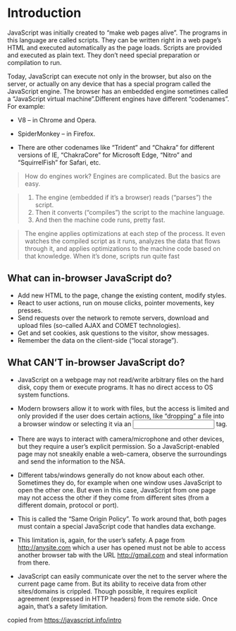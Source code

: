 # Introduction 

JavaScript was initially created to “make web pages alive”. The programs in this language are called scripts. They can be written right in a web page’s HTML and executed automatically as the page loads. Scripts are provided and executed as plain text. They don’t need special preparation or compilation to run.

Today, JavaScript can execute not only in the browser, but also on the server, or actually on any device that has a special program called the JavaScript engine. The browser has an embedded engine sometimes called a “JavaScript virtual machine”.Different engines have different “codenames”. For example:

* V8 – in Chrome and Opera.

* SpiderMonkey – in Firefox.

* There are other codenames like “Trident” and “Chakra” for different versions of IE, “ChakraCore” for Microsoft Edge, “Nitro” and “SquirrelFish” for Safari, etc.

> How do engines work?
> Engines are complicated. But the basics are easy.

> 1. The engine (embedded if it’s a browser) reads (“parses”) the script.
> 2. Then it converts (“compiles”) the script to the machine language.
> 3. And then the machine code runs, pretty fast.

> The engine applies optimizations at each step of the process. It even watches the compiled script as it runs, analyzes the data that flows through it, and applies optimizations to the machine code based on that knowledge. When it’s done, scripts run quite fast

## What can in-browser JavaScript do?

* Add new HTML to the page, change the existing content, modify styles.
* React to user actions, run on mouse clicks, pointer movements, key presses.
* Send requests over the network to remote servers, download and upload files (so-called AJAX and COMET technologies).
* Get and set cookies, ask questions to the visitor, show messages.
* Remember the data on the client-side (“local storage”).

## What CAN’T in-browser JavaScript do?

* JavaScript on a webpage may not read/write arbitrary files on the hard disk, copy them or execute programs. It has no direct access to OS system functions.

* Modern browsers allow it to work with files, but the access is limited and only provided if the user does certain actions, like “dropping” a file into a browser window or selecting it via an <input> tag.

* There are ways to interact with camera/microphone and other devices, but they require a user’s explicit permission. So a JavaScript-enabled page may not sneakily enable a web-camera, observe the surroundings and send the information to the NSA.

* Different tabs/windows generally do not know about each other. Sometimes they do, for example when one window uses JavaScript to open the other one. But even in this case, JavaScript from one page may not access the other if they come from different sites (from a different domain, protocol or port).

* This is called the “Same Origin Policy”. To work around that, both pages must contain a special JavaScript code that handles data exchange.

* This limitation is, again, for the user’s safety. A page from http://anysite.com which a user has opened must not be able to access another browser tab with the URL http://gmail.com and steal information from there.

* JavaScript can easily communicate over the net to the server where the current page came from. But its ability to receive data from other sites/domains is crippled. Though possible, it requires explicit agreement (expressed in HTTP headers) from the remote side. Once again, that’s a safety limitation.

copied from https://javascript.info/intro
